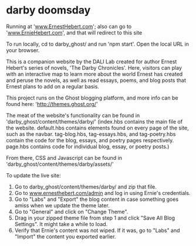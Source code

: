 # darby doomsday
Running at 'www.ErnestHebert.com'; also can go to 'www.ErnieHebert.com', and that will redirect to this site

To run locally, cd to darby_ghost/ and run 'npm start'. Open the local URL in your browser.

This is a companion website by the DALI Lab created for author Ernest Hebert's series of novels, 'The Darby Chronicles'. Here, visitors can play with an interactive map to learn more about the world Ernest has created and peruse the novels, as well as read essays, poems, and blog posts that Ernest plans to add on a regular basis.

This project runs on the Ghost blogging platform, and more info can be found here: 'http://themes.ghost.org/'

The meat of the website's functionality can be found in 'darby_ghost/content/themes/darby/' (index.hbs contains the main file of the website. default.hbs contains elements found on every page of the site, such as the navbar. tag-blog.hbs, tag-essays.hbs, and tag-poetry.hbs contain the code for the blog, essays, and poetry pages respectively. page.hbs contains code for individual blog, essay, or poetry posts.)

From there, CSS and Javascript can be found in 'darby_ghost/content/themes/darby/assets/'

To update the live site:
1) Go to darby_ghost/content/themes/darby/ and zip that file.
2) Go to www.ernesthebert.com/admin and log in using Ernie's credentials.
3) Go to "Labs" and "Export" the blog content in case something goes amiss when we update the theme later. 
4) Go to "General" and click on "Change Theme".
5) Drag in your zipped theme file from step 1 and click "Save All Blog Settings". It might take a while to load.
6) Verify that Ernie's content was not wiped. If it was, go to "Labs" and "Import" the content you exported earlier. 

